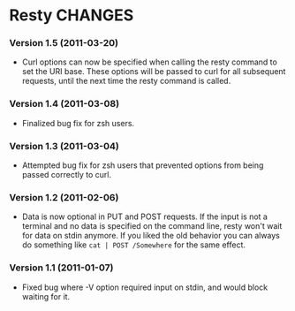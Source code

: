 Resty CHANGES
=============

### Version 1.5 (2011-03-20)

* Curl options can now be specified when calling the resty command to set
  the URI base. These options will be passed to curl for all subsequent
  requests, until the next time the resty command is called.

### Version 1.4 (2011-03-08)

* Finalized bug fix for zsh users.

### Version 1.3 (2011-03-04)

* Attempted bug fix for zsh users that prevented options from being passed
  correctly to curl.

### Version 1.2 (2011-02-06)

* Data is now optional in PUT and POST requests. If the input is not a
  terminal and no data is specified on the command line, resty won't wait
  for data on stdin anymore. If you liked the old behavior you can always do
  something like `cat | POST /Somewhere` for the same effect.

### Version 1.1 (2011-01-07)

* Fixed bug where -V option required input on stdin, and would block waiting
  for it.
